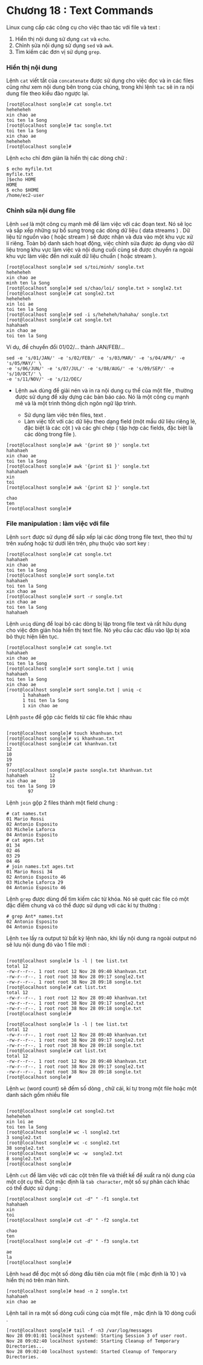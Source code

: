 # Chương 18 : Text Commands

Linux cung cấp các công cụ cho việc thao tác với file và text :

1. Hiển thị nội dung sử dụng `cat` và `echo`.
2. Chỉnh sửa nội dụng sử dụng `sed` và `awk`.
3. Tìm kiếm các đơn vị sử dụng `grep`.
	
### Hiển thị nội dung 

Lệnh `cat` viết tắt của `concatenate` được sử dụng cho việc đọc và in các files cũng như 
xem nội dung bên trong của chúng, trong khi lệnh `tac` sẽ in ra nội dung file theo kiểu đảo 
ngược lại.

```
[root@localhost songle]# cat songle.txt
heheheheh
xin chao ae
toi ten la Song
[root@localhost songle]# tac songle.txt
toi ten la Song
xin chao ae
heheheheh
[root@localhost songle]#
```

Lệnh `echo` chỉ đơn giản là hiển thị các dòng chữ :

```
$ echo myfile.txt
myfile.txt
]$echo HOME
HOME
$ echo $HOME
/home/ec2-user
```

### Chỉnh sửa nội dung file 


Lệnh `sed` là một công cụ mạnh mẽ để làm việc với các đoạn text. Nó sẽ lọc và sắp xếp những sự bổ sung trong 
các dòng dữ liệu ( data streams ) . Dữ liệu từ nguồn vào ( hoặc stream ) sẽ được nhận và đưa vào một khu vực
xử lí riêng. Toàn bộ danh sách hoạt động, việc chỉnh sửa được áp dụng vào dữ liệu trong khu vực làm việc và 
nội dung cuối cùng sẽ được chuyển ra ngoài khu vực làm việc đến nơi xuất dữ liệu chuẩn ( hoặc stream ).

```
[root@localhost songle]# sed s/toi/minh/ songle.txt
heheheheh
xin chao ae
minh ten la Song
[root@localhost songle]# sed s/chao/loi/ songle.txt > songle2.txt
[root@localhost songle]# cat songle2.txt
heheheheh
xin loi ae
toi ten la Song
[root@localhost songle]# sed -i s/heheheh/hahaha/ songle.txt
[root@localhost songle]# cat songle.txt
hahahaeh
xin chao ae
toi ten la Song
```

Ví dụ, để chuyển đổi 01/02/... thành JAN/FEB/...

```
sed -e 's/01/JAN/' -e 's/02/FEB/' -e 's/03/MAR/' -e 's/04/APR/' -e 's/05/MAY/' \ 
-e 's/06/JUN/' -e 's/07/JUL/' -e 's/08/AUG/' -e 's/09/SEP/' -e 's/10/OCT/' \
-e 's/11/NOV/' -e 's/12/DEC/
```

- Lệnh `awk` dùng để giải nén và in ra nội dung cụ thể của một file , thường được sử dụng để xây dựng các bản 
báo cáo. Nó là một công cụ mạnh mẽ và là một trình thông dịch ngôn ngữ lập trình.

	+ Sử dụng làm việc trên files, text . 
	+ Làm việc tốt với các dữ liệu theo dạng field (một mẩu dữ liệu riêng lẻ, đặc biệt là các cột ) và các ghi chép 
	( tập hợp các fields, đặc biệt là các dòng trong file ).
	
```
[root@localhost songle]# awk '{print $0 }' songle.txt
hahahaeh
xin chao ae
toi ten la Song
[root@localhost songle]# awk '{print $1 }' songle.txt
hahahaeh
xin
toi
[root@localhost songle]# awk '{print $2 }' songle.txt

chao
ten
[root@localhost songle]#
```

### File manipulation : làm việc với file

Lệnh `sort` được sử dụng để sắp xếp lại các dòng trong file text, theo thứ tự trên xuống hoặc từ dưới lên trên,
 phụ thuộc vào sort key :

```
[root@localhost songle]# cat songle.txt
hahahaeh
xin chao ae
toi ten la Song
[root@localhost songle]# sort songle.txt
hahahaeh
toi ten la Song
xin chao ae
[root@localhost songle]# sort -r songle.txt
xin chao ae
toi ten la Song
hahahaeh
```

Lệnh `uniq` dùng để loại bỏ các dòng bị lặp trong file text và rất hữu dụng cho việc đơn giản hóa hiển thị text file.
Nó yêu cầu các đầu vào lặp bị xóa bỏ thực hiện liên tục.

```
[root@localhost songle]# cat songle.txt
hahahaeh
xin chao ae
toi ten la Song
[root@localhost songle]# sort songle.txt | uniq
hahahaeh
toi ten la Song
xin chao ae
[root@localhost songle]# sort songle.txt | uniq -c
      1 hahahaeh
      1 toi ten la Song
      1 xin chao ae
```

Lệnh `paste` để gộp các fields từ các file khác nhau 

```

[root@localhost songle]# touch khanhvan.txt
[root@localhost songle]# vi khanhvan.txt
[root@localhost songle]# cat khanhvan.txt
12
10
19
97
[root@localhost songle]# paste songle.txt khanhvan.txt
hahahaeh        12
xin chao ae     10
toi ten la Song 19
        97
```

Lệnh `join` gộp 2 files thành một field chung :

```
# cat names.txt
01 Mario Rossi
02 Antonio Esposito
03 Michele Laforca
04 Antonio Esposito
# cat ages.txt
01 34
02 46
03 29
04 46
# join names.txt ages.txt
01 Mario Rossi 34
02 Antonio Esposito 46
03 Michele Laforca 29
04 Antonio Esposito 46
```

Lệnh `grep` được dùng để tìm kiếm các từ khóa. Nó sẽ quét các file có một đặc điểm chung và có thể 
được sử dụng với các kí tự thường :

```
# grep Ant* names.txt
02 Antonio Esposito
04 Antonio Esposito
```

Lệnh `tee` lấy ra output từ bất kỳ lệnh nào, khi lấy nội dung ra ngoài output nó sẽ lưu nội dung đó 
vào 1 file mới :

```

[root@localhost songle]# ls -l | tee list.txt
total 12
-rw-r--r--. 1 root root 12 Nov 28 09:40 khanhvan.txt
-rw-r--r--. 1 root root 38 Nov 28 09:17 songle2.txt
-rw-r--r--. 1 root root 38 Nov 28 09:18 songle.txt
[root@localhost songle]# cat list.txt
total 12
-rw-r--r--. 1 root root 12 Nov 28 09:40 khanhvan.txt
-rw-r--r--. 1 root root 38 Nov 28 09:17 songle2.txt
-rw-r--r--. 1 root root 38 Nov 28 09:18 songle.txt
[root@localhost songle]#

[root@localhost songle]# ls -l | tee list.txt
total 12
-rw-r--r--. 1 root root 12 Nov 28 09:40 khanhvan.txt
-rw-r--r--. 1 root root 38 Nov 28 09:17 songle2.txt
-rw-r--r--. 1 root root 38 Nov 28 09:18 songle.txt
[root@localhost songle]# cat list.txt
total 12
-rw-r--r--. 1 root root 12 Nov 28 09:40 khanhvan.txt
-rw-r--r--. 1 root root 38 Nov 28 09:17 songle2.txt
-rw-r--r--. 1 root root 38 Nov 28 09:18 songle.txt
[root@localhost songle]#
```

Lệnh `wc` (word count) sẽ đếm số dòng , chữ cái, kí tự trong một file hoặc một danh sách gồm nhiều file

```

[root@localhost songle]# cat songle2.txt
heheheheh
xin loi ae
toi ten la Song
[root@localhost songle]# wc -l songle2.txt
3 songle2.txt
[root@localhost songle]# wc -c songle2.txt
38 songle2.txt
[root@localhost songle]# wc -w  songle2.txt
8 songle2.txt
[root@localhost songle]#
```

Lệnh `cut` để làm việc với các cột trên file và thiết kế để xuất ra nội dung của một cột cụ thể. Cột
mặc định là `tab character`, một số sự phân cách khác có thể được sử dụng :

```
[root@localhost songle]# cut -d" " -f1 songle.txt
hahahaeh
xin
toi
[root@localhost songle]# cut -d" " -f2 songle.txt

chao
ten
[root@localhost songle]# cut -d" " -f3 songle.txt

ae
la
[root@localhost songle]#
```

Lệnh `head` để đọc một số dòng đầu tiên của một file ( mặc định là 10 ) và hiển thị nó
trên màn hình.

```
[root@localhost songle]# head -n 2 songle.txt
hahahaeh
xin chao ae
```

Lệnh tail in ra một số dòng cuối cùng của một file , mặc định là 10 dòng cuối .

```
[root@localhost songle]# tail -f -n3 /var/log/messages
Nov 28 09:01:01 localhost systemd: Starting Session 3 of user root.
Nov 28 09:02:40 localhost systemd: Starting Cleanup of Temporary Directories...
Nov 28 09:02:40 localhost systemd: Started Cleanup of Temporary Directories.
```
